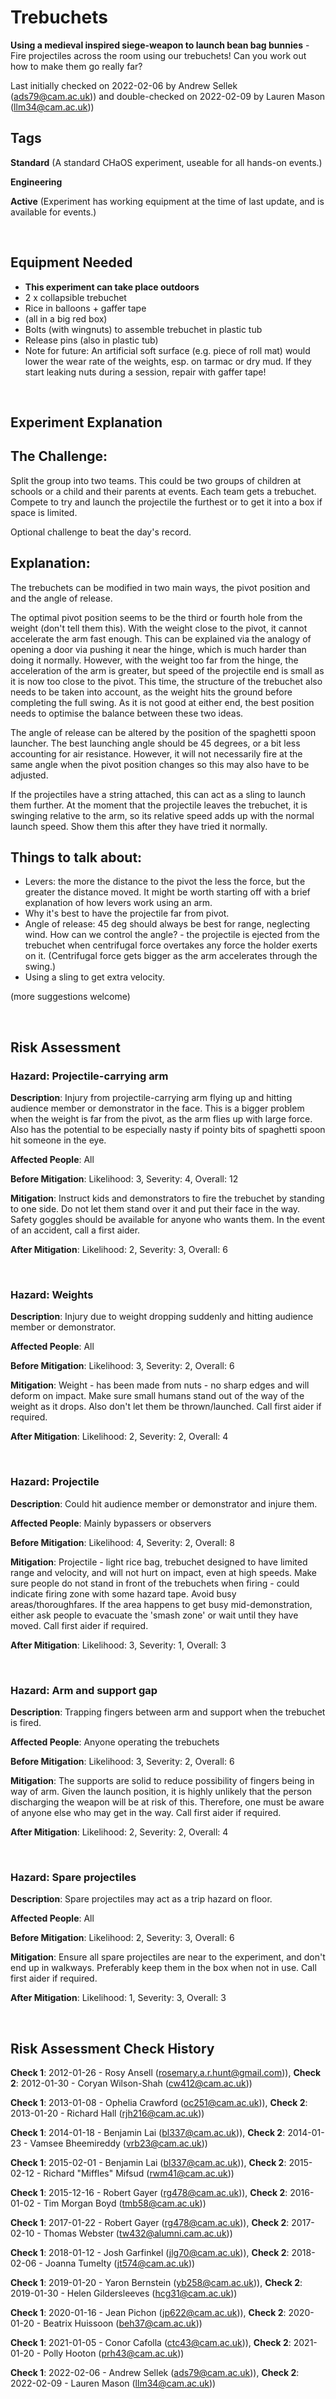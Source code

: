 # Trebuchets

**Using a medieval inspired siege-weapon to launch bean bag bunnies** - Fire projectiles across the room using our trebuchets! Can you work out how to make them go really far?

Last initially checked on 2022-02-06 by Andrew Sellek (ads79@cam.ac.uk)) and double-checked on 2022-02-09 by Lauren Mason (llm34@cam.ac.uk))

## Tags
<!--- Start Tags (DO NOT REMOVE THIS COMMENT) --->

**Standard** (A standard CHaOS experiment, useable for all hands-on events.)

**Engineering**

**Active** (Experiment has working equipment at the time of last update, and is available for events.)
<!--- End Tags (DO NOT REMOVE THIS COMMENT) --->

<br/>

## Equipment Needed 
- **This experiment can take place outdoors**
- 2 x collapsible trebuchet
- Rice in balloons + gaffer tape
- (all in a big red box)
- Bolts (with wingnuts) to assemble trebuchet in plastic tub
- Release pins (also in plastic tub)
- Note for future: An artificial soft surface (e.g. piece of roll mat) would lower the wear rate of the weights, esp. on tarmac or dry mud. If they start leaking nuts during a session, repair with gaffer tape!

<br/>

## Experiment Explanation 

The Challenge:
--------------


Split the group into two teams. This could be two groups of children at schools or a child and their parents at events.
Each team gets a trebuchet.
Compete to try and launch the projectile the furthest or to get it into a box if space is limited.

Optional challenge to beat the day's record.

Explanation:
------------



The trebuchets can be modified in two main ways, the pivot position and and the angle of release.

The optimal pivot position seems to be the third or fourth hole from the weight (don't tell them this). With the weight close to the pivot, it cannot accelerate the arm fast enough. This can be explained via the analogy of opening a door via pushing it near the hinge, which is much harder than doing it normally. However, with the weight too far from the hinge, the acceleration of the arm is greater, but speed of the projectile end is small as it is now too close to the pivot. This time, the structure of the trebuchet also needs to be taken into account, as the weight hits the ground before completing the full swing. As it is not good at either end, the best position needs to optimise the balance between these two ideas.

The angle of release can be altered by the position of the spaghetti spoon launcher. The best launching angle should be 45 degrees, or a bit less accounting for air resistance. However, it will not necessarily fire at the same angle when the pivot position changes so this may also have to be adjusted.

If the projectiles have a string attached, this can act as a sling to launch them further. At the moment that the projectile leaves the trebuchet, it is swinging relative to the arm, so its relative speed adds up with the normal launch speed. Show them this after they have tried it normally.

Things to talk about:
---------------------



* Levers: the more the distance to the pivot the less the force, but the greater the distance moved. It might be worth starting off with a brief explanation of how levers work using an arm.
* Why it's best to have the projectile far from pivot.
* Angle of release: 45 deg should always be best for range, neglecting wind. How can we control the angle? - the projectile is ejected from the trebuchet when centrifugal force overtakes any force the holder exerts on it. (Centrifugal force gets bigger as the arm accelerates through the swing.)
* Using a sling to get extra velocity.


(more suggestions welcome)




<br/>

## Risk Assessment

### **Hazard**: Projectile-carrying arm

**Description**: Injury from projectile-carrying arm flying up and hitting audience member or demonstrator in the face. This is a bigger problem when the weight is far from the pivot, as the arm flies up with large force. Also has the potential to be especially nasty if pointy bits of spaghetti spoon hit someone in the eye.

**Affected People**: All

**Before Mitigation**: Likelihood: 3, Severity: 4, Overall: 12

**Mitigation**: Instruct kids and demonstrators to fire the trebuchet by standing to one side. Do not let them stand over it and put their face in the way. Safety goggles should be available for anyone who wants them.
In the event of an accident, call a first aider.

**After Mitigation**: Likelihood: 2, Severity: 3, Overall: 6

<br/>

### **Hazard**: Weights

**Description**: Injury due to weight dropping suddenly and hitting audience member or demonstrator.

**Affected People**: All

**Before Mitigation**: Likelihood: 3, Severity: 2, Overall: 6

**Mitigation**: Weight - has been made from nuts - no sharp edges and will deform on impact. Make sure small humans stand out of the way of the weight as it drops. Also don't let them be thrown/launched.
Call first aider if required.

**After Mitigation**: Likelihood: 2, Severity: 2, Overall: 4

<br/>

### **Hazard**: Projectile

**Description**: Could hit audience member or demonstrator and injure them.

**Affected People**: Mainly bypassers or observers

**Before Mitigation**: Likelihood: 4, Severity: 2, Overall: 8

**Mitigation**: Projectile - light rice bag, trebuchet designed to have limited range and velocity, and will not hurt on impact, even at high speeds. Make sure people do not stand in front of the trebuchets when firing - could indicate firing zone with some hazard tape. Avoid busy areas/thoroughfares. If the area happens to get busy mid-demonstration, either ask people to evacuate the 'smash zone' or wait until they have moved.
Call first aider if required.

**After Mitigation**: Likelihood: 3, Severity: 1, Overall: 3

<br/>

### **Hazard**: Arm and support gap

**Description**: Trapping fingers between arm and support when the trebuchet is fired.

**Affected People**: Anyone operating the trebuchets

**Before Mitigation**: Likelihood: 3, Severity: 2, Overall: 6

**Mitigation**: The supports are solid to reduce possibility of fingers being in way of arm. Given the launch position, it is highly unlikely that the person discharging the weapon will be at risk of this. Therefore, one must be aware of anyone else who may get in the way.
Call first aider if required.

**After Mitigation**: Likelihood: 2, Severity: 2, Overall: 4

<br/>

### **Hazard**: Spare projectiles

**Description**: Spare projectiles may act as a trip hazard on floor.

**Affected People**: All

**Before Mitigation**: Likelihood: 2, Severity: 3, Overall: 6

**Mitigation**: Ensure all spare projectiles are near to the experiment, and don't end up in walkways. Preferably keep them in the box when not in use.
Call first aider if required.

**After Mitigation**: Likelihood: 1, Severity: 3, Overall: 3

<br/>

## Risk Assessment Check History 

**Check 1**: 2012-01-26 - Rosy Ansell (rosemary.a.r.hunt@gmail.com)), **Check 2**: 2012-01-30 - Coryan Wilson-Shah (cw412@cam.ac.uk))

**Check 1**: 2013-01-08 - Ophelia Crawford (oc251@cam.ac.uk)), **Check 2**: 2013-01-20 - Richard Hall (rjh216@cam.ac.uk))

**Check 1**: 2014-01-18 - Benjamin Lai (bl337@cam.ac.uk)), **Check 2**: 2014-01-23 - Vamsee Bheemireddy (vrb23@cam.ac.uk))

**Check 1**: 2015-02-01 - Benjamin Lai (bl337@cam.ac.uk)), **Check 2**: 2015-02-12 - Richard "Miffles" Mifsud (rwm41@cam.ac.uk))

**Check 1**: 2015-12-16 - Robert Gayer (rg478@cam.ac.uk)), **Check 2**: 2016-01-02 - Tim Morgan Boyd (tmb58@cam.ac.uk))

**Check 1**: 2017-01-22 - Robert Gayer (rg478@cam.ac.uk)), **Check 2**: 2017-02-10 - Thomas Webster (tw432@alumni.cam.ac.uk))

**Check 1**: 2018-01-12 - Josh Garfinkel (jlg70@cam.ac.uk)), **Check 2**: 2018-02-06 - Joanna Tumelty (jt574@cam.ac.uk))

**Check 1**: 2019-01-20 - Yaron Bernstein (yb258@cam.ac.uk)), **Check 2**: 2019-01-30 - Helen Gildersleeves (hcg31@cam.ac.uk))

**Check 1**: 2020-01-16 - Jean Pichon (jp622@cam.ac.uk)), **Check 2**: 2020-01-20 - Beatrix Huissoon (beh37@cam.ac.uk))

**Check 1**: 2021-01-05 - Conor Cafolla (ctc43@cam.ac.uk)), **Check 2**: 2021-01-20 - Polly Hooton (prh43@cam.ac.uk))

**Check 1**: 2022-02-06 - Andrew Sellek (ads79@cam.ac.uk)), **Check 2**: 2022-02-09 - Lauren Mason (llm34@cam.ac.uk))